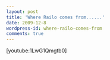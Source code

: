 ```yaml
---
layout: post
title: 'Where Railo comes from......'
date: 2009-12-8
wordpress-id: where-railo-comes-from
comments: true
---
```

<p>[youtube:1LwG1Qmgtb0]</p>
